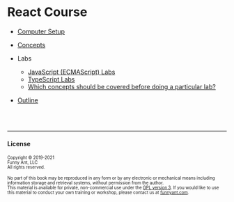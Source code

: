 # React Course

- [Computer Setup](Setup.md)
- [Concepts](concepts/00-FrontMatter.md)
- Labs

  - [JavaScript (ECMAScript) Labs](./labs/js/00-FrontMatter.md)
  - [TypeScript Labs](./labs/ts/00-FrontMatter.md)
  - [Which concepts should be covered before doing a particular lab?](./PrerequisiteConceptsForLabs.md)

- [Outline](Outline.md)

&nbsp;  
&nbsp;

---

#### License

<sub><sup>
Copyright © 2019-2021  
Funny Ant, LLC  
All rights reserved.  
</sup></sub>

<sub><sup>
No part of this book may be reproduced in any form or by any electronic or mechanical means including
information storage and retrieval systems, without permission from the author.  
This material is available for private, non-commercial use under the [GPL version 3](http://www.gnu.org/licenses/gpl-3.0-standalone.html). If you would like to use this material to conduct your own training or workshop, please contact us at [funnyant.com](https://www.funnyant.com/contact).
</sup></sub>
